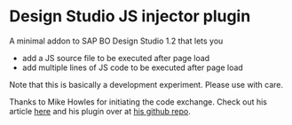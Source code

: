 Design Studio JS injector plugin
================================

A minimal addon to SAP BO Design Studio 1.2 that lets you 
* add a JS source file to be executed after page load 
* add multiple lines of JS code to be executed after page load

Note that this is basically a development experiment. Please use with care.

Thanks to Mike Howles for initiating the code exchange. 
Check out his article [here](http://scn.sap.com/community/businessobjects-design-studio/blog/2013/12/17/ds-12-sdk--rapid-prototyping-addon-htmljs-templating) and his plugin over at [his github repo](https://github.com/entmike/com.ipaper.sample.htmltemplate).
